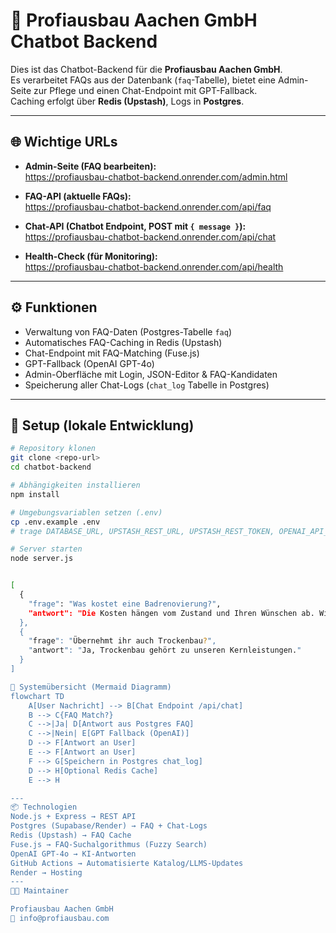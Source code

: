 # 🤖 Profiausbau Aachen GmbH Chatbot Backend

Dies ist das Chatbot-Backend für die **Profiausbau Aachen GmbH**.  
Es verarbeitet FAQs aus der Datenbank (`faq`-Tabelle), bietet eine Admin-Seite zur Pflege und einen Chat-Endpoint mit GPT-Fallback.  
Caching erfolgt über **Redis (Upstash)**, Logs in **Postgres**.

---

## 🌐 Wichtige URLs

- **Admin-Seite (FAQ bearbeiten):**  
  <a href="https://profiausbau-chatbot-backend.onrender.com/admin.html" target="_blank">https://profiausbau-chatbot-backend.onrender.com/admin.html</a>

- **FAQ-API (aktuelle FAQs):**  
  <a href="https://profiausbau-chatbot-backend.onrender.com/api/faq" target="_blank">https://profiausbau-chatbot-backend.onrender.com/api/faq</a>

- **Chat-API (Chatbot Endpoint, POST mit `{ message }`):**  
  <a href="https://profiausbau-chatbot-backend.onrender.com/api/chat" target="_blank">https://profiausbau-chatbot-backend.onrender.com/api/chat</a>

- **Health-Check (für Monitoring):**  
  <a href="https://profiausbau-chatbot-backend.onrender.com/api/health" target="_blank">https://profiausbau-chatbot-backend.onrender.com/api/health</a>

---

## ⚙️ Funktionen

- Verwaltung von FAQ-Daten (Postgres-Tabelle `faq`)  
- Automatisches FAQ-Caching in Redis (Upstash)  
- Chat-Endpoint mit FAQ-Matching (Fuse.js)  
- GPT-Fallback (OpenAI GPT-4o)  
- Admin-Oberfläche mit Login, JSON-Editor & FAQ-Kandidaten  
- Speicherung aller Chat-Logs (`chat_log` Tabelle in Postgres)  

---

## 🚀 Setup (lokale Entwicklung)

```bash
# Repository klonen
git clone <repo-url>
cd chatbot-backend

# Abhängigkeiten installieren
npm install

# Umgebungsvariablen setzen (.env)
cp .env.example .env
# trage DATABASE_URL, UPSTASH_REST_URL, UPSTASH_REST_TOKEN, OPENAI_API_KEY, OPENAI_ORG_ID ein

# Server starten
node server.js


[
  {
    "frage": "Was kostet eine Badrenovierung?",
    "antwort": "Die Kosten hängen vom Zustand und Ihren Wünschen ab. Wir beraten Sie gern persönlich."
  },
  {
    "frage": "Übernehmt ihr auch Trockenbau?",
    "antwort": "Ja, Trockenbau gehört zu unseren Kernleistungen."
  }
]

🔄 Systemübersicht (Mermaid Diagramm)
flowchart TD
    A[User Nachricht] --> B[Chat Endpoint /api/chat]
    B --> C{FAQ Match?}
    C -->|Ja| D[Antwort aus Postgres FAQ]
    C -->|Nein| E[GPT Fallback (OpenAI)]
    D --> F[Antwort an User]
    E --> F[Antwort an User]
    F --> G[Speichern in Postgres chat_log]
    D --> H[Optional Redis Cache]
    E --> H

---
📦 Technologien
Node.js + Express → REST API
Postgres (Supabase/Render) → FAQ + Chat-Logs
Redis (Upstash) → FAQ Cache
Fuse.js → FAQ-Suchalgorithmus (Fuzzy Search)
OpenAI GPT-4o → KI-Antworten
GitHub Actions → Automatisierte Katalog/LLMS-Updates
Render → Hosting
---
👨‍💻 Maintainer

Profiausbau Aachen GmbH
📧 info@profiausbau.com

